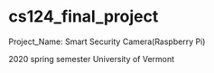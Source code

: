 # cs124_final_project
Project_Name: Smart Security Camera(Raspberry Pi)

2020 spring semester
University of Vermont

